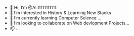 - 👋 Hi, I’m @ALI1111111111
- 👀 I’m interested in History & Learning New Stacks 
- 🌱 I’m currently learning Computer Science ...
- 💞️ I’m looking to collaborate on  Web devlopment Projects...
- 📫 ...
